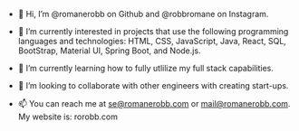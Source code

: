 - 👋 Hi, I’m @romanerobb on Github and @robbromane on Instagram.

- 👀 I’m currently interested in projects that use the following programming languages and technologies: HTML, CSS, JavaScript, Java, React, SQL, BootStrap, Material UI, Spring Boot, and Node.js.

- 🌱 I’m currently learning how to fully utlilize my full stack capabilities.

- 💞️ I’m looking to collaborate with other engineers with creating start-ups.

- 📫 You can reach me at se@romanerobb.com or mail@romanerobb.com. My website is: rorobb.com
